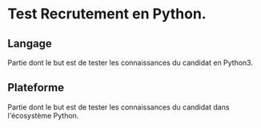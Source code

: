 # Test Recrutement en Python.

## Langage

Partie dont le but est de tester les connaissances du candidat en Python3.

## Plateforme

Partie dont le but est de tester les connaissances du candidat dans l'écosystème 
Python.
